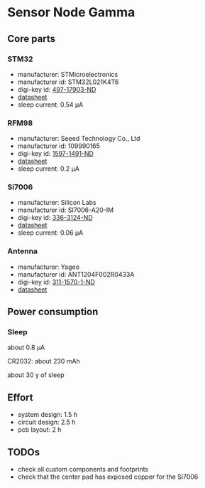 # Sensor Node Gamma

## Core parts

### STM32
  * manufacturer: STMicroelectronics
  * manufacturer id: STM32L021K4T6
  * digi-key id: [497-17903-ND](https://www.digikey.de/product-detail/de/stmicroelectronics/STM32L021K4T6/497-17903-ND)
  * [datasheet](http://www.st.com/content/ccc/resource/technical/document/datasheet/86/a6/5f/95/33/50/4e/d6/DM00206858.pdf/files/DM00206858.pdf/jcr:content/translations/en.DM00206858.pdf)
  * sleep current: 0.54 µA

### RFM98
  * manufacturer: Seeed Technology Co., Ltd
  * manufacturer id: 109990165
  * digi-key id: [1597-1491-ND](https://www.digikey.de/product-detail/de/seeed-technology-co-ltd/109990165/1597-1491-ND)
  * [datasheet](https://github.com/SeeedDocument/RFM95-98_LoRa_Module/blob/master/RFM95_96_97_98_DataSheet.pdf)
  * sleep current: 0.2 µA

### Si7006
  * manufacturer: Silicon Labs
  * manufacturer id: SI7006-A20-IM
  * digi-key id: [336-3124-ND](https://www.digikey.de/product-detail/de/silicon-labs/SI7006-A20-IM/336-3124-ND)
  * [datasheet](https://www.silabs.com/Support%20Documents%2fTechnicalDocs%2fSi7006-A20.pdf)
  * sleep current: 0.06 µA

### Antenna
  * manufacturer: Yageo
  * manufacturer id: ANT1204F002R0433A
  * digi-key id: [311-1570-1-ND](https://www.digikey.de/product-detail/de/yageo/ANT1204F002R0433A/311-1570-1-ND)
  * [datasheet](http://www.yageo.com/documents/recent/An_SMD_UHF_433_1204_0.pdf)

## Power consumption

### Sleep

about 0.8 µA

CR2032: about 230 mAh

about 30 y of sleep

## Effort
  * system design: 1.5 h
  * circuit design: 2.5 h
  * pcb layout: 2 h

## TODOs
  * check all custom components and footprints
  * check that the center pad has exposed copper for the Si7006
